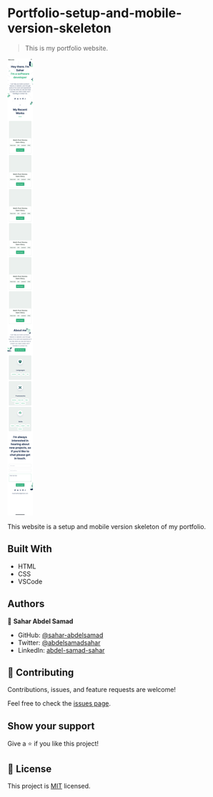 # Portfolio-setup-and-mobile-version-skeleton

> This is my portfolio website.

![screenshot](Images/Profile-project.png)

This website is a setup and mobile version skeleton of my portfolio.

## Built With

- HTML
- CSS
- VSCode


## Authors

👤 **Sahar Abdel Samad**

- GitHub: [@sahar-abdelsamad](https://github.com/Sahar-AbdelSamad)
- Twitter: [@abdelsamadsahar](https://twitter.com/AbdelSamadSahar)
- LinkedIn: [abdel-samad-sahar](https://www.linkedin.com/in/abdel-samad-sahar-353977223/)

## 🤝 Contributing

Contributions, issues, and feature requests are welcome!

Feel free to check the [issues page](https://github.com/Sahar-AbdelSamad/Portfolio-setup-and-mobile-version-skeleton/issues).

## Show your support

Give a ⭐️ if you like this project!

## 📝 License

This project is [MIT](LICENSE) licensed.

